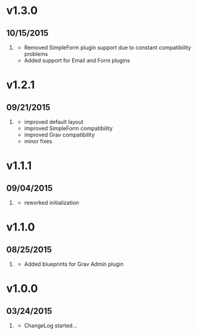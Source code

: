 # v1.3.0
## 10/15/2015

1. [](#new)
    * Removed SimpleForm plugin support due to constant compatibility problems
    * Added support for Email and Form plugins

# v1.2.1
## 09/21/2015

1. [](#improved)
    * improved default layout
    * improved SimpleForm compatibility
    * improved Grav compatibility
    * minor fixes

# v1.1.1
## 09/04/2015

1. [](#improved)
    * reworked initialization

# v1.1.0
## 08/25/2015

1. [](#improved)
    * Added blueprints for Grav Admin plugin

# v1.0.0
## 03/24/2015

1. [](#new)
    * ChangeLog started...
